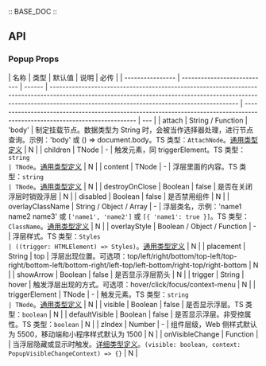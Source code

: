 :: BASE_DOC ::

## API

### Popup Props

| 名称             | 类型                        | 默认值 | 说明                                                                                                                                                                                                                    | 必传                                                                                                                       |
| ---------------- | --------------------------- | ------ | ----------------------------------------------------------------------------------------------------------------------------------------------------------------------------------------------------------------------- | -------------------------------------------------------------------------------------------------------------------------- | --- |
| attach           | String / Function           | 'body' | 制定挂载节点。数据类型为 String 时，会被当作选择器处理，进行节点查询。示例：'body' 或 () => document.body。TS 类型：`AttachNode`。[通用类型定义](https://github.com/TDesignOteam/tdesign-react/blob/main/src/common.ts) | N                                                                                                                          |
| children         | TNode                       | -      | 触发元素，同 triggerElement。TS 类型：`string                                                                                                                                                                           | TNode`。[通用类型定义](https://github.com/TDesignOteam/tdesign-react/blob/main/src/common.ts)                              | N   |
| content          | TNode                       | -      | 浮层里面的内容。TS 类型：`string                                                                                                                                                                                        | TNode`。[通用类型定义](https://github.com/TDesignOteam/tdesign-react/blob/main/src/common.ts)                              | N   |
| destroyOnClose   | Boolean                     | false  | 是否在关闭浮层时销毁浮层                                                                                                                                                                                                | N                                                                                                                          |
| disabled         | Boolean                     | false  | 是否禁用组件                                                                                                                                                                                                            | N                                                                                                                          |
| overlayClassName | String / Object / Array     | -      | 浮层类名，示例：'name1 name2 name3' 或 `['name1', 'name2']` 或 `[{ 'name1': true }]`。TS 类型：`ClassName`。[通用类型定义](https://github.com/TDesignOteam/tdesign-react/blob/main/src/common.ts)                       | N                                                                                                                          |
| overlayStyle     | Boolean / Object / Function | -      | 浮层样式。TS 类型：`Styles                                                                                                                                                                                              | ((trigger: HTMLElement) => Styles)`。[通用类型定义](https://github.com/TDesignOteam/tdesign-react/blob/main/src/common.ts) | N   |
| placement        | String                      | top    | 浮层出现位置。可选项：top/left/right/bottom/top-left/top-right/bottom-left/bottom-right/left-top/left-bottom/right-top/right-bottom                                                                                     | N                                                                                                                          |
| showArrow        | Boolean                     | false  | 是否显示浮层箭头                                                                                                                                                                                                        | N                                                                                                                          |
| trigger          | String                      | hover  | 触发浮层出现的方式。可选项：hover/click/focus/context-menu                                                                                                                                                              | N                                                                                                                          |
| triggerElement   | TNode                       | -      | 触发元素。TS 类型：`string                                                                                                                                                                                              | TNode`。[通用类型定义](https://github.com/TDesignOteam/tdesign-react/blob/main/src/common.ts)                              | N   |
| visible          | Boolean                     | false  | 是否显示浮层。TS 类型：`boolean`                                                                                                                                                                                        | N                                                                                                                          |
| defaultVisible   | Boolean                     | false  | 是否显示浮层。非受控属性。TS 类型：`boolean`                                                                                                                                                                            | N                                                                                                                          |
| zIndex           | Number                      | -      | 组件层级，Web 侧样式默认为 5500，移动端和小程序样式默认为 1500                                                                                                                                                          | N                                                                                                                          |
| onVisibleChange  | Function                    |        | 当浮层隐藏或显示时触发。[详细类型定义](https://github.com/TDesignOteam/tdesign-react/blob/main/src/popup/type.ts)。`(visible: boolean, context: PopupVisibleChangeContext) => {}`                                       | N                                                                                                                          |
